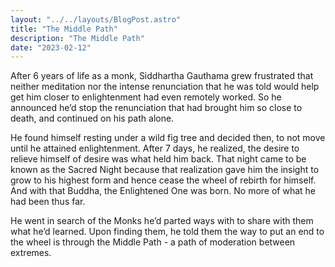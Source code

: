 ```yaml
---
layout: "../../layouts/BlogPost.astro"
title: "The Middle Path"
description: "The Middle Path"
date: "2023-02-12"
---
```



After 6 years of life as a monk, Siddhartha Gauthama grew frustrated that neither meditation nor the intense renunciation that he was told would help get him closer to enlightenment had even remotely worked. So he announced he’d stop the renunciation that had brought him so close to death, and continued on his path alone. 


He found himself resting under a wild fig tree and decided then, to not move until he attained enlightenment. After 7 days, he realized, the desire to relieve himself of desire was what held him back. That night came to be known as the Sacred Night because that realization gave him the insight to grow to his highest form and hence cease the wheel of rebirth for himself. And with that Buddha, the Enlightened One was born. No more of what he had been thus far.


He went in search of the Monks he’d parted ways with to share with them what he’d learned. Upon finding them, he told them the way to put an end to the wheel is through the Middle Path - a path of moderation between extremes.
